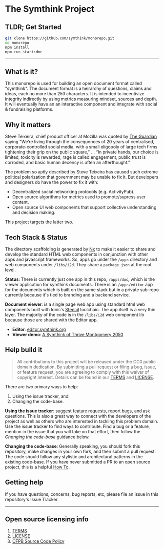 # The Symthink Project

## TLDR; Get Started

```sh
git clone https://github.com/symthink/monorepo.git
cd monorepo
npm install
npm run start:doc
```

---

## What is it?

This monorepo is used for building an open document format called "symthink". The document format is a heirarchy of questions, claims and ideas, each no more than 250 characters. It is intended to incentivize integrity indirectly by using metrics measuring mindset, sources and depth. It will eventually have an an interactive component and integrate with social & fundraising platforms.

## Why it matters

Steve Teixeira, chief product officer at Mozilla was quoted by [The Guardian](https://www.theguardian.com/technology/2022/dec/21/firefox-and-tumblr-join-rush-to-support-mastodon-social-network) saying "We’re living through the consequences of 20 years of centralised, corporate-controlled social media, with a small oligopoly of large tech firms tightening their grip on the public square," ... “In private hands, our choice is limited, toxicity is rewarded, rage is called engagement, public trust is corroded, and basic human decency is often an afterthought."

The problem so aptly described by Steve Teixeira has caused such extreme political polarization that government may be unable to fix it. But developers and designers do have the power to fix it with:

- Decentralized social networking protocols (e.g. ActivityPub).
- Open source algorithms for metrics used to promote/supress user content.
- Open source UI web components that support collective understanding and decision making.

This project targets the latter two.

## Tech Stack & Status

The directory scaffolding is generated by [Nx](https://nx.dev/) to make it easier to share and develop the standard HTML web components in conjunction with other apps and javascript frameworks. So, apps go under the `/apps` directory and web components under `/libs/i2d`. They share a `package.json` at the root level.

**Status**: There is currently just one app in this repo, `/apps/doc`, which is the viewer application for symthink documents. There is an `/apps/editor` app for the documents which is built on the same stack but in a private sub-repo currently because it's tied to branding and a backend service.

**Document viewer**: is a single page web app using standard html web components built with Ionic's [Stencil](https://stenciljs.com/) toolchain. The app itself is a very thin layer. The majority of the code is in the `/libs/i2d` web component lib because those are shared with the Editor app.

- **Editor**: [editor.symthink.org](https://editor.symthink.org)
- **Viewer demo**: [A Symthink of Thrive Montgomery 2050](https://symthink.io/n/c1gGiB48OeO6Btd8QuoZ)

## Help build it

> All contributions to this project will be released under the CC0 public domain dedication. By submitting a pull request or filing a bug, issue, or feature request, you are agreeing to comply with this waiver of copyright interest. Details can be found in our [TERMS](TERMS.md) and [LICENSE](LICENSE).

There are two primary ways to help:

1. Using the issue tracker, and
2. Changing the code-base.

**Using the issue tracker**: suggest feature requests, report bugs, and ask questions. This is also a great way to connect with the developers of the project as well as others who are interested in tackling this problem domain. Use the issue tracker to find ways to contribute. Find a bug or a feature, mention in the issue that you will take on that effort, then follow the _Changing the code-base_ guidance below.

**Changing the code-base**: Generally speaking, you should fork this repository, make changes in your own fork, and then submit a pull request. The code should follow any stylistic and architectural patterns in the existing code-base.  If you have never submitted a PR to an open source project, this is a helpful [How To](https://opensource.com/article/19/7/create-pull-request-github).

## Getting help

If you have questions, concerns, bug reports, etc, please file an issue in this repository's Issue Tracker.

---

## Open source licensing info

1. [TERMS](TERMS.md)
2. [LICENSE](LICENSE)
3. [CFPB Source Code Policy](https://github.com/cfpb/source-code-policy/)


